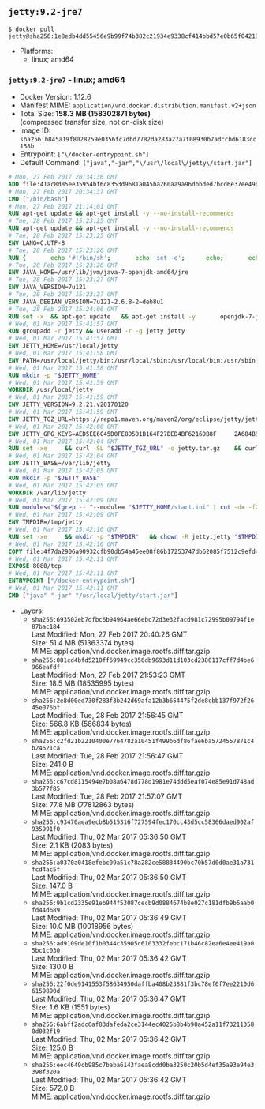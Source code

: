 ## `jetty:9.2-jre7`

```console
$ docker pull jetty@sha256:1e8edb4dd55456e9b99f74b382c21934e9338cf414bbd57e0b65f04219a10cee
```

-	Platforms:
	-	linux; amd64

### `jetty:9.2-jre7` - linux; amd64

-	Docker Version: 1.12.6
-	Manifest MIME: `application/vnd.docker.distribution.manifest.v2+json`
-	Total Size: **158.3 MB (158302871 bytes)**  
	(compressed transfer size, not on-disk size)
-	Image ID: `sha256:b845a19f8028259e0356fc7dbd7782da283a27a7f08930b7adccbd6183cc158b`
-	Entrypoint: `["\/docker-entrypoint.sh"]`
-	Default Command: `["java","-jar","\/usr\/local\/jetty\/start.jar"]`

```dockerfile
# Mon, 27 Feb 2017 20:34:36 GMT
ADD file:41ac8d85ee35954bf6c8353d9681a045ba260aa9a96dbbded7bcd6e37ee49bea in / 
# Mon, 27 Feb 2017 20:34:37 GMT
CMD ["/bin/bash"]
# Mon, 27 Feb 2017 21:14:01 GMT
RUN apt-get update && apt-get install -y --no-install-recommends 		ca-certificates 		curl 		wget 	&& rm -rf /var/lib/apt/lists/*
# Tue, 28 Feb 2017 15:23:25 GMT
RUN apt-get update && apt-get install -y --no-install-recommends 		bzip2 		unzip 		xz-utils 	&& rm -rf /var/lib/apt/lists/*
# Tue, 28 Feb 2017 15:23:25 GMT
ENV LANG=C.UTF-8
# Tue, 28 Feb 2017 15:23:26 GMT
RUN { 		echo '#!/bin/sh'; 		echo 'set -e'; 		echo; 		echo 'dirname "$(dirname "$(readlink -f "$(which javac || which java)")")"'; 	} > /usr/local/bin/docker-java-home 	&& chmod +x /usr/local/bin/docker-java-home
# Tue, 28 Feb 2017 15:23:26 GMT
ENV JAVA_HOME=/usr/lib/jvm/java-7-openjdk-amd64/jre
# Tue, 28 Feb 2017 15:23:27 GMT
ENV JAVA_VERSION=7u121
# Tue, 28 Feb 2017 15:23:27 GMT
ENV JAVA_DEBIAN_VERSION=7u121-2.6.8-2~deb8u1
# Tue, 28 Feb 2017 15:24:06 GMT
RUN set -x 	&& apt-get update 	&& apt-get install -y 		openjdk-7-jre-headless="$JAVA_DEBIAN_VERSION" 	&& rm -rf /var/lib/apt/lists/* 	&& [ "$JAVA_HOME" = "$(docker-java-home)" ]
# Wed, 01 Mar 2017 15:41:57 GMT
RUN groupadd -r jetty && useradd -r -g jetty jetty
# Wed, 01 Mar 2017 15:41:57 GMT
ENV JETTY_HOME=/usr/local/jetty
# Wed, 01 Mar 2017 15:41:58 GMT
ENV PATH=/usr/local/jetty/bin:/usr/local/sbin:/usr/local/bin:/usr/sbin:/usr/bin:/sbin:/bin
# Wed, 01 Mar 2017 15:41:58 GMT
RUN mkdir -p "$JETTY_HOME"
# Wed, 01 Mar 2017 15:41:59 GMT
WORKDIR /usr/local/jetty
# Wed, 01 Mar 2017 15:41:59 GMT
ENV JETTY_VERSION=9.2.21.v20170120
# Wed, 01 Mar 2017 15:41:59 GMT
ENV JETTY_TGZ_URL=https://repo1.maven.org/maven2/org/eclipse/jetty/jetty-distribution/9.2.21.v20170120/jetty-distribution-9.2.21.v20170120.tar.gz
# Wed, 01 Mar 2017 15:42:00 GMT
ENV JETTY_GPG_KEYS=AED5EE6C45D0FE8D5D1B164F27DED4BF6216DB8F 	2A684B57436A81FA8706B53C61C3351A438A3B7D 	5989BAF76217B843D66BE55B2D0E1FB8FE4B68B4 	B59B67FD7904984367F931800818D9D68FB67BAC 	BFBB21C246D7776836287A48A04E0C74ABB35FEA 	8B096546B1A8F02656B15D3B1677D141BCF3584D
# Wed, 01 Mar 2017 15:42:04 GMT
RUN set -xe 	&& curl -SL "$JETTY_TGZ_URL" -o jetty.tar.gz 	&& curl -SL "$JETTY_TGZ_URL.asc" -o jetty.tar.gz.asc 	&& export GNUPGHOME="$(mktemp -d)" 	&& for key in $JETTY_GPG_KEYS; do 		gpg --keyserver ha.pool.sks-keyservers.net --recv-keys "$key"; done 	&& gpg --batch --verify jetty.tar.gz.asc jetty.tar.gz 	&& rm -r "$GNUPGHOME" 	&& tar -xvf jetty.tar.gz --strip-components=1 	&& sed -i '/jetty-logging/d' etc/jetty.conf 	&& rm -fr demo-base javadoc 	&& rm jetty.tar.gz* 	&& rm -rf /tmp/hsperfdata_root
# Wed, 01 Mar 2017 15:42:04 GMT
ENV JETTY_BASE=/var/lib/jetty
# Wed, 01 Mar 2017 15:42:05 GMT
RUN mkdir -p "$JETTY_BASE"
# Wed, 01 Mar 2017 15:42:05 GMT
WORKDIR /var/lib/jetty
# Wed, 01 Mar 2017 15:42:09 GMT
RUN modules="$(grep -- ^--module= "$JETTY_HOME/start.ini" | cut -d= -f2 | paste -d, -s)" 	&& set -xe 	&& java -jar "$JETTY_HOME/start.jar" --add-to-startd="$modules,setuid" 	&& chown -R jetty:jetty "$JETTY_BASE" 	&& rm -rf /tmp/hsperfdata_root
# Wed, 01 Mar 2017 15:42:09 GMT
ENV TMPDIR=/tmp/jetty
# Wed, 01 Mar 2017 15:42:10 GMT
RUN set -xe 	&& mkdir -p "$TMPDIR" 	&& chown -R jetty:jetty "$TMPDIR"
# Wed, 01 Mar 2017 15:42:10 GMT
COPY file:4f7da2906a90932cfb90db54a45ee08f86b17253747db62085f7512c9efd46ad in / 
# Wed, 01 Mar 2017 15:42:11 GMT
EXPOSE 8080/tcp
# Wed, 01 Mar 2017 15:42:11 GMT
ENTRYPOINT ["/docker-entrypoint.sh"]
# Wed, 01 Mar 2017 15:42:11 GMT
CMD ["java" "-jar" "/usr/local/jetty/start.jar"]
```

-	Layers:
	-	`sha256:693502eb7dfbc6b94964ae66ebc72d3e32facd981c72995b09794f1e87bac184`  
		Last Modified: Mon, 27 Feb 2017 20:40:26 GMT  
		Size: 51.4 MB (51363374 bytes)  
		MIME: application/vnd.docker.image.rootfs.diff.tar.gzip
	-	`sha256:081cd4bfd5210ff69949cc356db9693d11d103cd2380117cff7d4be6966eafdf`  
		Last Modified: Mon, 27 Feb 2017 21:53:23 GMT  
		Size: 18.5 MB (18535995 bytes)  
		MIME: application/vnd.docker.image.rootfs.diff.tar.gzip
	-	`sha256:2e8d00ed730f283f3b242d69afa12b3b654475f2de8cbb137f972f2645e076bf`  
		Last Modified: Tue, 28 Feb 2017 21:56:45 GMT  
		Size: 566.8 KB (566834 bytes)  
		MIME: application/vnd.docker.image.rootfs.diff.tar.gzip
	-	`sha256:c2fd21b2210400e7764782a10451f499b6df86fae6ba5724557871c4b24621ca`  
		Last Modified: Tue, 28 Feb 2017 21:56:47 GMT  
		Size: 241.0 B  
		MIME: application/vnd.docker.image.rootfs.diff.tar.gzip
	-	`sha256:c67cd8115494e7b08a6478d778d1981e74ddd5eaf074e85e91d748ad3b577f85`  
		Last Modified: Tue, 28 Feb 2017 21:57:07 GMT  
		Size: 77.8 MB (77812863 bytes)  
		MIME: application/vnd.docker.image.rootfs.diff.tar.gzip
	-	`sha256:c93470aea9ecb8b515316f727594fec170cc43d5cc58366daed902af935991f0`  
		Last Modified: Thu, 02 Mar 2017 05:36:50 GMT  
		Size: 2.1 KB (2083 bytes)  
		MIME: application/vnd.docker.image.rootfs.diff.tar.gzip
	-	`sha256:a0370a0418efebc09a51c78a282ce58834490bc70b57d0d0ae31a731fcd4ac5f`  
		Last Modified: Thu, 02 Mar 2017 05:36:50 GMT  
		Size: 147.0 B  
		MIME: application/vnd.docker.image.rootfs.diff.tar.gzip
	-	`sha256:9b1cd2335e91eb944f53087cecb9d0884674b8e027c181dfb9b6aab0fd44d689`  
		Last Modified: Thu, 02 Mar 2017 05:36:49 GMT  
		Size: 10.0 MB (10018956 bytes)  
		MIME: application/vnd.docker.image.rootfs.diff.tar.gzip
	-	`sha256:ad9109de10f1b0344c35905c6103332febc171b46c82ea6e4ee419a05bc1c030`  
		Last Modified: Thu, 02 Mar 2017 05:36:42 GMT  
		Size: 130.0 B  
		MIME: application/vnd.docker.image.rootfs.diff.tar.gzip
	-	`sha256:22f0de9141553f58634950daffba408b23881f3bc78ef0f7ee2210d66159890d`  
		Last Modified: Thu, 02 Mar 2017 05:36:47 GMT  
		Size: 1.6 KB (1551 bytes)  
		MIME: application/vnd.docker.image.rootfs.diff.tar.gzip
	-	`sha256:6abff2adc6af83dafeda2ce3144ec4025b8b4b90a452a11f732113580d032f19`  
		Last Modified: Thu, 02 Mar 2017 05:36:42 GMT  
		Size: 125.0 B  
		MIME: application/vnd.docker.image.rootfs.diff.tar.gzip
	-	`sha256:eec4649cb985c7baba6143faea8cdd0ba3250c20b5d4ef35a93e94e3398f320a`  
		Last Modified: Thu, 02 Mar 2017 05:36:42 GMT  
		Size: 572.0 B  
		MIME: application/vnd.docker.image.rootfs.diff.tar.gzip
